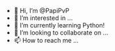 - 👋 Hi, I’m @PapiPvP
- 👀 I’m interested in ...
- 🌱 I’m currently learning Python!
- 💞️ I’m looking to collaborate on ...
- 📫 How to reach me ...

<!---
PapiPvP/PapiPvP is a ✨ special ✨ repository because its `README.md` (this file) appears on your GitHub profile.
You can click the Preview link to take a look at your changes.
--->
